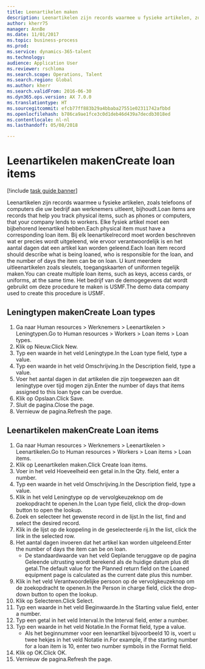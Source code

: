 ```yaml
--- 
title: Leenartikelen maken
description: Leenartikelen zijn records waarmee u fysieke artikelen, zoals telefoons of computers die uw bedrijf aan werknemers uitleent, bijhoudt.
author: kherr75
manager: AnnBe
ms.date: 11/01/2017
ms.topic: business-process
ms.prod: 
ms.service: dynamics-365-talent
ms.technology: 
audience: Application User
ms.reviewer: rschloma
ms.search.scope: Operations, Talent
ms.search.region: Global
ms.author: kherr
ms.search.validFrom: 2016-06-30
ms.dyn365.ops.version: AX 7.0.0
ms.translationtype: HT
ms.sourcegitcommit: efcb77ff883b29a4bbaba27551e02311742afbbd
ms.openlocfilehash: b786ca9ae1fce3c0d1deb46d439a7decdb3018ed
ms.contentlocale: nl-nl
ms.lasthandoff: 05/08/2018

---
```

# <a name="create-loan-items"></a><span data-ttu-id="674e9-103">Leenartikelen maken</span><span class="sxs-lookup"><span data-stu-id="674e9-103">Create loan items</span></span>

[!include [task guide banner](../../includes/task-guide-banner.md)]

<span data-ttu-id="674e9-104">Leenartikelen zijn records waarmee u fysieke artikelen, zoals telefoons of computers die uw bedrijf aan werknemers uitleent, bijhoudt.</span><span class="sxs-lookup"><span data-stu-id="674e9-104">Loan items are records that help you track physical items, such as phones or computers, that your company lends to workers.</span></span> <span data-ttu-id="674e9-105">Elke fysiek artikel moet een bijbehorend leenartikel hebben.</span><span class="sxs-lookup"><span data-stu-id="674e9-105">Each physical item must have a corresponding loan item.</span></span> <span data-ttu-id="674e9-106">Bij elk leenartikelrecord moet worden beschreven wat er precies wordt uitgeleend, wie ervoor verantwoordelijk is en het aantal dagen dat een artikel kan worden geleend.</span><span class="sxs-lookup"><span data-stu-id="674e9-106">Each loan item record should describe what is being loaned, who is responsible for the loan, and the number of days the item can be on loan.</span></span> <span data-ttu-id="674e9-107">U kunt meerdere uitleenartikelen zoals sleutels, toegangskaarten of uniformen tegelijk maken.</span><span class="sxs-lookup"><span data-stu-id="674e9-107">You can create multiple loan items, such as keys, access cards, or uniforms, at the same time.</span></span> <span data-ttu-id="674e9-108">Het bedrijf van de demogegevens dat wordt gebruikt om deze procedure te maken is USMF.</span><span class="sxs-lookup"><span data-stu-id="674e9-108">The demo data company used to create this procedure is USMF.</span></span>


## <a name="create-loan-types"></a><span data-ttu-id="674e9-109">Leningtypen maken</span><span class="sxs-lookup"><span data-stu-id="674e9-109">Create Loan types</span></span>
1. <span data-ttu-id="674e9-110">Ga naar Human resources > Werknemers > Leenartikelen > Leningtypen.</span><span class="sxs-lookup"><span data-stu-id="674e9-110">Go to Human resources > Workers > Loan items > Loan types.</span></span>
2. <span data-ttu-id="674e9-111">Klik op Nieuw.</span><span class="sxs-lookup"><span data-stu-id="674e9-111">Click New.</span></span>
3. <span data-ttu-id="674e9-112">Typ een waarde in het veld Leningtype.</span><span class="sxs-lookup"><span data-stu-id="674e9-112">In the Loan type field, type a value.</span></span>
4. <span data-ttu-id="674e9-113">Typ een waarde in het veld Omschrijving.</span><span class="sxs-lookup"><span data-stu-id="674e9-113">In the Description field, type a value.</span></span>
5. <span data-ttu-id="674e9-114">Voer het aantal dagen in dat artikelen die zijn toegewezen aan dit leningtype over tijd mogen zijn.</span><span class="sxs-lookup"><span data-stu-id="674e9-114">Enter the number of days that items assigned to this loan type can be overdue.</span></span> 
6. <span data-ttu-id="674e9-115">Klik op Opslaan.</span><span class="sxs-lookup"><span data-stu-id="674e9-115">Click Save.</span></span>
7. <span data-ttu-id="674e9-116">Sluit de pagina.</span><span class="sxs-lookup"><span data-stu-id="674e9-116">Close the page.</span></span>
8. <span data-ttu-id="674e9-117">Vernieuw de pagina.</span><span class="sxs-lookup"><span data-stu-id="674e9-117">Refresh the page.</span></span>

## <a name="create-loan-items"></a><span data-ttu-id="674e9-118">Leenartikelen maken</span><span class="sxs-lookup"><span data-stu-id="674e9-118">Create Loan items</span></span>
1. <span data-ttu-id="674e9-119">Ga naar Human resources > Werknemers > Leenartikelen > Leenartikelen.</span><span class="sxs-lookup"><span data-stu-id="674e9-119">Go to Human resources > Workers > Loan items > Loan items.</span></span>
2. <span data-ttu-id="674e9-120">Klik op Leenartikelen maken.</span><span class="sxs-lookup"><span data-stu-id="674e9-120">Click Create loan items.</span></span>
3. <span data-ttu-id="674e9-121">Voer in het veld Hoeveelheid een getal in.</span><span class="sxs-lookup"><span data-stu-id="674e9-121">In the Qty. field, enter a number.</span></span>
4. <span data-ttu-id="674e9-122">Typ een waarde in het veld Omschrijving.</span><span class="sxs-lookup"><span data-stu-id="674e9-122">In the Description field, type a value.</span></span>
5. <span data-ttu-id="674e9-123">Klik in het veld Leningtype op de vervolgkeuzeknop om de zoekopdracht te openen.</span><span class="sxs-lookup"><span data-stu-id="674e9-123">In the Loan type field, click the drop-down button to open the lookup.</span></span>
6. <span data-ttu-id="674e9-124">Zoek en selecteer het gewenste record in de lijst.</span><span class="sxs-lookup"><span data-stu-id="674e9-124">In the list, find and select the desired record.</span></span>
7. <span data-ttu-id="674e9-125">Klik in de lijst op de koppeling in de geselecteerde rij.</span><span class="sxs-lookup"><span data-stu-id="674e9-125">In the list, click the link in the selected row.</span></span>
8. <span data-ttu-id="674e9-126">Het aantal dagen invoeren dat het artikel kan worden uitgeleend.</span><span class="sxs-lookup"><span data-stu-id="674e9-126">Enter the number of days the item can be on loan.</span></span>
    * <span data-ttu-id="674e9-127">De standaardwaarde van het veld Geplande teruggave op de pagina Geleende uitrusting wordt berekend als de huidige datum plus dit getal.</span><span class="sxs-lookup"><span data-stu-id="674e9-127">The default value for the Planned return field on the Loaned equipment page is calculated as the current date plus this number.</span></span>  
9. <span data-ttu-id="674e9-128">Klik in het veld Verantwoordelijke persoon op de vervolgkeuzeknop om de zoekopdracht te openen.</span><span class="sxs-lookup"><span data-stu-id="674e9-128">In the Person in charge field, click the drop-down button to open the lookup.</span></span>
10. <span data-ttu-id="674e9-129">Klik op Selecteren.</span><span class="sxs-lookup"><span data-stu-id="674e9-129">Click Select.</span></span>
11. <span data-ttu-id="674e9-130">Typ een waarde in het veld Beginwaarde.</span><span class="sxs-lookup"><span data-stu-id="674e9-130">In the Starting value field, enter a number.</span></span>
12. <span data-ttu-id="674e9-131">Typ een getal in het veld Interval.</span><span class="sxs-lookup"><span data-stu-id="674e9-131">In the Interval field, enter a number.</span></span>
13. <span data-ttu-id="674e9-132">Typ een waarde in het veld Notatie.</span><span class="sxs-lookup"><span data-stu-id="674e9-132">In the Format field, type a value.</span></span>
    * <span data-ttu-id="674e9-133">Als het beginnummer voor een leenartikel bijvoorbeeld 10 is, voert u twee hekjes in het veld Notatie in.</span><span class="sxs-lookup"><span data-stu-id="674e9-133">For example, if the starting number for a loan item is 10, enter two number symbols in the Format field.</span></span>  
14. <span data-ttu-id="674e9-134">Klik op OK.</span><span class="sxs-lookup"><span data-stu-id="674e9-134">Click OK.</span></span>
15. <span data-ttu-id="674e9-135">Vernieuw de pagina.</span><span class="sxs-lookup"><span data-stu-id="674e9-135">Refresh the page.</span></span>


